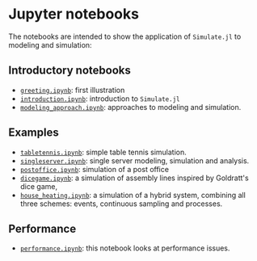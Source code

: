 # Jupyter notebooks

The notebooks are intended to show the application of `Simulate.jl` to modeling and simulation:

## Introductory notebooks

- [`greeting.ipynb`](https://nbviewer.jupyter.org/github/pbayer/Simulate.jl/blob/master/docs/notebooks/greeting.ipynb): first illustration
- [`introduction.ipynb`](https://nbviewer.jupyter.org/github/pbayer/Simulate.jl/blob/master/docs/notebooks/introduction.ipynb): introduction to `Simulate.jl`
- [`modeling_approach.ipynb`](https://nbviewer.jupyter.org/github/pbayer/Simulate.jl/blob/master/docs/notebooks/modeling_approach.ipynb): approaches to modeling and simulation.

## Examples

- [`tabletennis.ipynb`](https://nbviewer.jupyter.org/github/pbayer/Simulate.jl/blob/master/docs/notebooks/tabletennis.ipynb): simple table tennis simulation.
- [`singleserver.ipynb`](https://nbviewer.jupyter.org/github/pbayer/Simulate.jl/blob/master/docs/notebooks/singleserver.ipynb): single server modeling, simulation and analysis.
- [`postoffice.ipynb`](https://nbviewer.jupyter.org/github/pbayer/Simulate.jl/blob/master/docs/notebooks/postoffice.ipynb): simulation of a post office
- [`dicegame.ipynb`](https://nbviewer.jupyter.org/github/pbayer/Simulate.jl/blob/master/docs/notebooks/dicegame.ipynb): a simulation of assembly lines inspired by Goldratt's dice game,
- [`house_heating.ipynb`](https://nbviewer.jupyter.org/github/pbayer/Simulate.jl/blob/master/docs/notebooks/house_heating.ipynb): a simulation of a hybrid system,
  combining all three schemes: events, continuous sampling and processes.

## Performance

- [`performance.ipynb`](https://nbviewer.jupyter.org/github/pbayer/Simulate.jl/blob/master/docs/notebooks/performance.ipynb): this notebook looks at performance issues.
